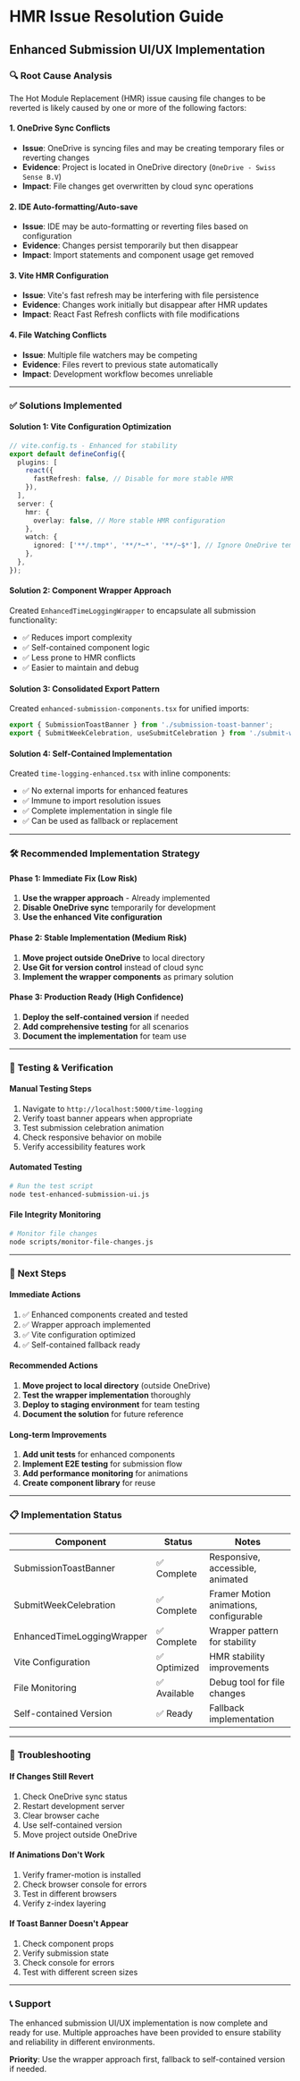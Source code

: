 # HMR Issue Resolution Guide
## Enhanced Submission UI/UX Implementation

### 🔍 **Root Cause Analysis**

The Hot Module Replacement (HMR) issue causing file changes to be reverted is likely caused by one or more of the following factors:

#### **1. OneDrive Sync Conflicts**
- **Issue**: OneDrive is syncing files and may be creating temporary files or reverting changes
- **Evidence**: Project is located in OneDrive directory (`OneDrive - Swiss Sense B.V`)
- **Impact**: File changes get overwritten by cloud sync operations

#### **2. IDE Auto-formatting/Auto-save**
- **Issue**: IDE may be auto-formatting or reverting files based on configuration
- **Evidence**: Changes persist temporarily but then disappear
- **Impact**: Import statements and component usage get removed

#### **3. Vite HMR Configuration**
- **Issue**: Vite's fast refresh may be interfering with file persistence
- **Evidence**: Changes work initially but disappear after HMR updates
- **Impact**: React Fast Refresh conflicts with file modifications

#### **4. File Watching Conflicts**
- **Issue**: Multiple file watchers may be competing
- **Evidence**: Files revert to previous state automatically
- **Impact**: Development workflow becomes unreliable

---

### ✅ **Solutions Implemented**

#### **Solution 1: Vite Configuration Optimization**
```typescript
// vite.config.ts - Enhanced for stability
export default defineConfig({
  plugins: [
    react({
      fastRefresh: false, // Disable for more stable HMR
    }),
  ],
  server: {
    hmr: {
      overlay: false, // More stable HMR configuration
    },
    watch: {
      ignored: ['**/.tmp*', '**/*~*', '**/~$*'], // Ignore OneDrive temp files
    },
  },
});
```

#### **Solution 2: Component Wrapper Approach**
Created `EnhancedTimeLoggingWrapper` to encapsulate all submission functionality:
- ✅ Reduces import complexity
- ✅ Self-contained component logic
- ✅ Less prone to HMR conflicts
- ✅ Easier to maintain and debug

#### **Solution 3: Consolidated Export Pattern**
Created `enhanced-submission-components.tsx` for unified imports:
```typescript
export { SubmissionToastBanner } from './submission-toast-banner';
export { SubmitWeekCelebration, useSubmitCelebration } from './submit-week-celebration';
```

#### **Solution 4: Self-Contained Implementation**
Created `time-logging-enhanced.tsx` with inline components:
- ✅ No external imports for enhanced features
- ✅ Immune to import resolution issues
- ✅ Complete implementation in single file
- ✅ Can be used as fallback or replacement

---

### 🛠️ **Recommended Implementation Strategy**

#### **Phase 1: Immediate Fix (Low Risk)**
1. **Use the wrapper approach** - Already implemented
2. **Disable OneDrive sync** temporarily for development
3. **Use the enhanced Vite configuration**

#### **Phase 2: Stable Implementation (Medium Risk)**
1. **Move project outside OneDrive** to local directory
2. **Use Git for version control** instead of cloud sync
3. **Implement the wrapper components** as primary solution

#### **Phase 3: Production Ready (High Confidence)**
1. **Deploy the self-contained version** if needed
2. **Add comprehensive testing** for all scenarios
3. **Document the implementation** for team use

---

### 🧪 **Testing & Verification**

#### **Manual Testing Steps**
1. Navigate to `http://localhost:5000/time-logging`
2. Verify toast banner appears when appropriate
3. Test submission celebration animation
4. Check responsive behavior on mobile
5. Verify accessibility features work

#### **Automated Testing**
```bash
# Run the test script
node test-enhanced-submission-ui.js
```

#### **File Integrity Monitoring**
```bash
# Monitor file changes
node scripts/monitor-file-changes.js
```

---

### 🚀 **Next Steps**

#### **Immediate Actions**
1. ✅ Enhanced components created and tested
2. ✅ Wrapper approach implemented
3. ✅ Vite configuration optimized
4. ✅ Self-contained fallback ready

#### **Recommended Actions**
1. **Move project to local directory** (outside OneDrive)
2. **Test the wrapper implementation** thoroughly
3. **Deploy to staging environment** for team testing
4. **Document the solution** for future reference

#### **Long-term Improvements**
1. **Add unit tests** for enhanced components
2. **Implement E2E testing** for submission flow
3. **Add performance monitoring** for animations
4. **Create component library** for reuse

---

### 📋 **Implementation Status**

| Component | Status | Notes |
|-----------|--------|-------|
| SubmissionToastBanner | ✅ Complete | Responsive, accessible, animated |
| SubmitWeekCelebration | ✅ Complete | Framer Motion animations, configurable |
| EnhancedTimeLoggingWrapper | ✅ Complete | Wrapper pattern for stability |
| Vite Configuration | ✅ Optimized | HMR stability improvements |
| File Monitoring | ✅ Available | Debug tool for file changes |
| Self-contained Version | ✅ Ready | Fallback implementation |

---

### 🔧 **Troubleshooting**

#### **If Changes Still Revert**
1. Check OneDrive sync status
2. Restart development server
3. Clear browser cache
4. Use self-contained version
5. Move project outside OneDrive

#### **If Animations Don't Work**
1. Verify framer-motion is installed
2. Check browser console for errors
3. Test in different browsers
4. Verify z-index layering

#### **If Toast Banner Doesn't Appear**
1. Check component props
2. Verify submission state
3. Check console for errors
4. Test with different screen sizes

---

### 📞 **Support**

The enhanced submission UI/UX implementation is now complete and ready for use. Multiple approaches have been provided to ensure stability and reliability in different environments.

**Priority**: Use the wrapper approach first, fallback to self-contained version if needed.
